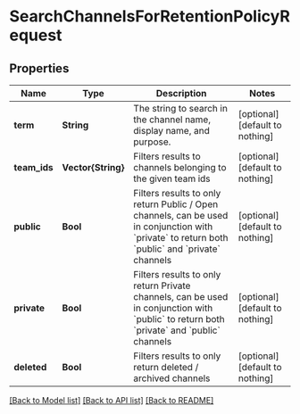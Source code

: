 # SearchChannelsForRetentionPolicyRequest


## Properties
Name | Type | Description | Notes
------------ | ------------- | ------------- | -------------
**term** | **String** | The string to search in the channel name, display name, and purpose. | [optional] [default to nothing]
**team_ids** | **Vector{String}** | Filters results to channels belonging to the given team ids  | [optional] [default to nothing]
**public** | **Bool** | Filters results to only return Public / Open channels, can be used in conjunction with &#x60;private&#x60; to return both &#x60;public&#x60; and &#x60;private&#x60; channels  | [optional] [default to nothing]
**private** | **Bool** | Filters results to only return Private channels, can be used in conjunction with &#x60;public&#x60; to return both &#x60;private&#x60; and &#x60;public&#x60; channels  | [optional] [default to nothing]
**deleted** | **Bool** | Filters results to only return deleted / archived channels  | [optional] [default to nothing]


[[Back to Model list]](../README.md#models) [[Back to API list]](../README.md#api-endpoints) [[Back to README]](../README.md)


